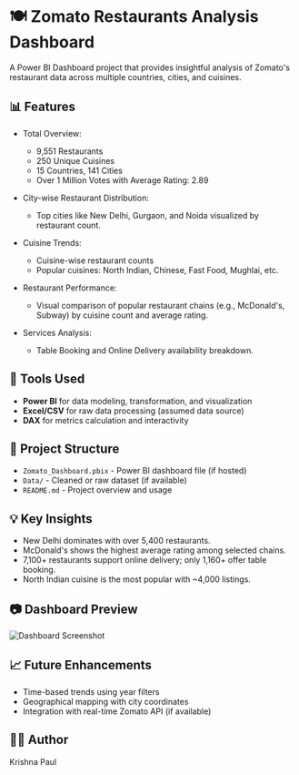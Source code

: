 # 🍽️ Zomato Restaurants Analysis Dashboard

A Power BI Dashboard project that provides insightful analysis of Zomato's restaurant data across multiple countries, cities, and cuisines.

## 📊 Features

- Total Overview:
  - 9,551 Restaurants
  - 250 Unique Cuisines
  - 15 Countries, 141 Cities
  - Over 1 Million Votes with Average Rating: 2.89

- City-wise Restaurant Distribution:
  - Top cities like New Delhi, Gurgaon, and Noida visualized by restaurant count.

- Cuisine Trends:
  - Cuisine-wise restaurant counts
  - Popular cuisines: North Indian, Chinese, Fast Food, Mughlai, etc.

- Restaurant Performance:
  - Visual comparison of popular restaurant chains (e.g., McDonald's, Subway) by cuisine count and average rating.

- Services Analysis:
  - Table Booking and Online Delivery availability breakdown.

## 📌 Tools Used

- **Power BI** for data modeling, transformation, and visualization
- **Excel/CSV** for raw data processing (assumed data source)
- **DAX** for metrics calculation and interactivity

## 📁 Project Structure

- `Zomato_Dashboard.pbix` - Power BI dashboard file (if hosted)
- `Data/` - Cleaned or raw dataset (if available)
- `README.md` - Project overview and usage

## 💡 Key Insights

- New Delhi dominates with over 5,400 restaurants.
- McDonald's shows the highest average rating among selected chains.
- 7,100+ restaurants support online delivery; only 1,160+ offer table booking.
- North Indian cuisine is the most popular with ~4,000 listings.

## 📷 Dashboard Preview

![Dashboard Screenshot](./path/to/image.jpg) <!-- update path -->

## 📈 Future Enhancements

- Time-based trends using year filters
- Geographical mapping with city coordinates
- Integration with real-time Zomato API (if available)

## 🧑‍💻 Author

Krishna Paul
